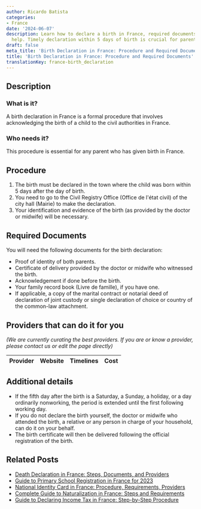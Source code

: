 ```yaml
---
author: Ricardo Batista
categories:
- France
date: '2024-06-07'
description: Learn how to declare a birth in France, required documents, and who can
  help. Timely declaration within 5 days of birth is crucial for parents.
draft: false
meta_title: 'Birth Declaration in France: Procedure and Required Documents'
title: 'Birth Declaration in France: Procedure and Required Documents'
translationKey: france-birth_declaration
---
```


## Description
### What is it?
A birth declaration in France is a formal procedure that involves acknowledging the birth of a child to the civil authorities in France. 

### Who needs it?
This procedure is essential for any parent who has given birth in France. 

## Procedure
1. The birth must be declared in the town where the child was born within 5 days after the day of birth. 
2. You need to go to the Civil Registry Office (Office de l'état civil) of the city hall (Mairie) to make the declaration.
3. Your identification and evidence of the birth (as provided by the doctor or midwife) will be necessary.

## Required Documents
You will need the following documents for the birth declaration:
- Proof of identity of both parents.
- Certificate of delivery provided by the doctor or midwife who witnessed the birth.
- Acknowledgement if done before the birth.
- Your family record book (Livre de famille), if you have one.
- If applicable, a copy of the marital contract or notarial deed of declaration of joint custody or single declaration of choice or country of the common-law attachment.
  
## Providers that can do it for you

_(We are currently curating the best providers. If you are or know a provider, please contact us or edit the page directly)_

| Provider        |     Website     |     Timelines    |       Cost      |
| --------------- | --------------- |  :-------------: | :-------------: |

## Additional details
- If the fifth day after the birth is a Saturday, a Sunday, a holiday, or a day ordinarily nonworking, the period is extended until the first following working day.
- If you do not declare the birth yourself, the doctor or midwife who attended the birth, a relative or any person in charge of your household, can do it on your behalf. 
- The birth certificate will then be delivered following the official registration of the birth.


## Related Posts

- [Death Declaration in France: Steps, Documents, and Providers](https://tramitit.com/guides/france/death_declaration/)
- [Guide to Primary School Registration in France for 2023](https://tramitit.com/guides/france/primary_school_registration/)
- [National Identity Card in France: Procedure, Requirements, Providers](https://tramitit.com/guides/france/national_identity_card_application/)
- [Complete Guide to Naturalization in France: Steps and Requirements](https://tramitit.com/guides/france/naturalization_application/)
- [Guide to Declaring Income Tax in France: Step-by-Step Procedure](https://tramitit.com/guides/france/income_tax_declaration/)